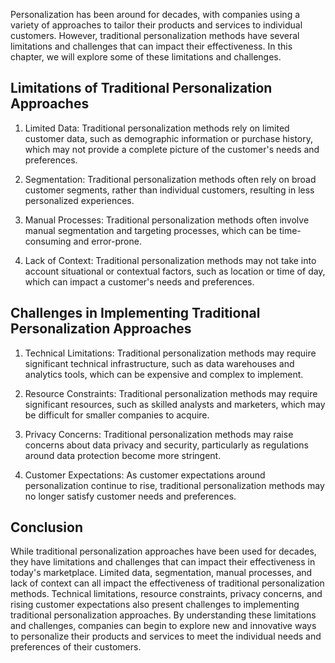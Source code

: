 
Personalization has been around for decades, with companies using a variety of approaches to tailor their products and services to individual customers. However, traditional personalization methods have several limitations and challenges that can impact their effectiveness. In this chapter, we will explore some of these limitations and challenges.

Limitations of Traditional Personalization Approaches
-----------------------------------------------------

1. Limited Data: Traditional personalization methods rely on limited customer data, such as demographic information or purchase history, which may not provide a complete picture of the customer's needs and preferences.

2. Segmentation: Traditional personalization methods often rely on broad customer segments, rather than individual customers, resulting in less personalized experiences.

3. Manual Processes: Traditional personalization methods often involve manual segmentation and targeting processes, which can be time-consuming and error-prone.

4. Lack of Context: Traditional personalization methods may not take into account situational or contextual factors, such as location or time of day, which can impact a customer's needs and preferences.

Challenges in Implementing Traditional Personalization Approaches
-----------------------------------------------------------------

1. Technical Limitations: Traditional personalization methods may require significant technical infrastructure, such as data warehouses and analytics tools, which can be expensive and complex to implement.

2. Resource Constraints: Traditional personalization methods may require significant resources, such as skilled analysts and marketers, which may be difficult for smaller companies to acquire.

3. Privacy Concerns: Traditional personalization methods may raise concerns about data privacy and security, particularly as regulations around data protection become more stringent.

4. Customer Expectations: As customer expectations around personalization continue to rise, traditional personalization methods may no longer satisfy customer needs and preferences.

Conclusion
----------

While traditional personalization approaches have been used for decades, they have limitations and challenges that can impact their effectiveness in today's marketplace. Limited data, segmentation, manual processes, and lack of context can all impact the effectiveness of traditional personalization methods. Technical limitations, resource constraints, privacy concerns, and rising customer expectations also present challenges to implementing traditional personalization approaches. By understanding these limitations and challenges, companies can begin to explore new and innovative ways to personalize their products and services to meet the individual needs and preferences of their customers.
